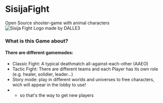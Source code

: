 # SisijaFight
Open Source shooter-game with animal characters
![Sisija Fight Logo made by DALLE3](https://github.com/SpringTech-Studios/SisijaFight/assets/128484007/ad4661cb-c491-4355-898e-9ddb79b52b2a)

### What is this Game about?
#### There are different gamemodes:
* Classic Fight: A typical deathmatch all-against-each-other (AAEO)
* Tactic Fight: There are different teams and each Player has its own role (e.g. healer, solidier, leader...)
* Story mode: play in different worlds and universes to free characters, wich will appear in the lobby to use!
* * so that's the way to get new players